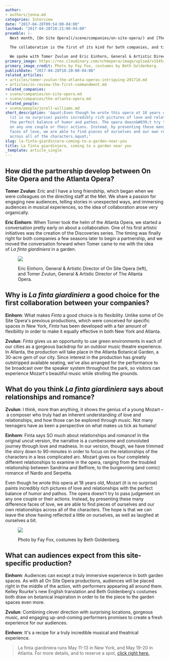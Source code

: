 ```yaml
---
author:
- authors/jenna.md
categories: Interview
date: "2017-04-28T09:54:00-04:00"
lastmod: "2017-04-28T10:21:00-04:00"
preamble: |-
  Next month, [On Site Opera](/scene/companies/on-site-opera/) and [The Atlanta Opera](/scene/companies/the-atlanta-opera/) are partnering up to present a new site-specific, bi-city co-production of Mozart's *La finta giardiniera*. The show comes first to New York's Westside Community Garden, 123 West 89th Street, **May 11-13**, and then heads to The Atlanta Botanical Garden **May 19-20**.

  The collaboration is the first of its kind for both companies, and tickets to the performances are **[free with registration](http://osopera.org/productions/secretgardener/)**.

  We spoke with Tomer Zvulun and Eric Einhorn, General & Artistic Directors of The Atlanta  Opera and On Site Opera, about Mozart's romantic comedy, and the fun of performing it al fresco.
primary_image: https://res.cloudinary.com/schmopera/image/upload/v1545409169/media/webhook-uploads/1493388331435/2017-04-28---Finta-Square.jpg.jpg
primary_image_credit: Photo by Fay Fox, costumes by Beth Goldenberg.
publishDate: "2017-04-28T10:20:00-04:00"
related_articles:
- articles/tomer-zvulun-the-atlanta-operas-intriguing-201718.md
- articles/in-review-the-first-commandment.md
related_companies:
- scene/companies/on-site-opera.md
- scene/companies/the-atlanta-opera.md
related_people:
- scene/people/jorell-williams.md
short_description: '&quot;Even though he wrote this opera at 18 years old, Mozart
  (it is no surprise) paints incredibly rich pictures of love and relationships with
  the perfect balance of humor and pathos. The opera doesn&#039;t try to pass judgement
  on any one couple or their actions. Instead, by presenting these many difference
  faces of love, we are able to find pieces of ourselves and our own relationships
  across all of the characters.&quot;'
slug: la-finta-giardiniera-coming-to-a-garden-near-you
title: La finta giardiniera, coming to a garden near you
_template: article_single
---
```


## How did the partnership develop between On Site Opera and the Atlanta Opera?

**Tomer Zvulun**: Eric and I have a long friendship, which began when we were colleagues on the directing staff at the Met. We share a passion for engaging new audiences, telling stories in unexpected ways, and immersing audiences in musical experiences, so the idea of collaboration arose very organically.

**Eric Einhorn**: When Tomer took the helm of the Atlanta Opera, we started a conversation pretty early on about a collaboration. One of his first artistic initiatives was the creation of the Discoveries series. The timing was finally right for both companies a few seasons later to begin a partnership, and we moved the conversation forward when Tomer came to me with the idea of *La finta giardiniera* in a garden.

<figure data-type="image">

![](https://res.cloudinary.com/schmopera/image/upload/v1545409169/media/webhook-uploads/1493388109669/2017-04-28---Zvulun-Einhorn.jpg.jpg)

<figcaption>Eric Einhorn, General & Artistic Director of On Site Opera (left), and Tomer Zvulun, General & Artistic Director of The Atlanta Opera.</figcaption>
</figure>

## Why is *La finta giardiniera* a good choice for the first collaboration between your companies?

**Einhorn**: What makes *Finta* a good choice is its flexibility. Unlike some of On Site Opera's previous productions, which were conceived for specific spaces in New York, *Finta* has been developed with a fair amount of flexibility in order to make it equally effective in both New York and Atlanta. 

**Zvulun**: *Finta* gives us an opportunity to use green environments in each of our cities as a gorgeous backdrop for an outdoor music theatre experience. In Atlanta, the production will take place in the Atlanta Botanical Garden, a 30-acre gem of our city. Since interest in the production has greatly outstripped available seating, we've also arranged for the performance to be broadcast over the speaker system throughout the park, so visitors can experience Mozart's beautiful music while strolling the grounds.

## What do you think *La finta giardiniera* says about relationships and romance?

**Zvulun**: I think, more than anything, it shows the genius of a young Mozart – a composer who truly had an inherent understanding of love and relationships, and how those can be explored through music. Not many teenagers have as keen a perspective on what makes us tick as humans!

**Einhorn**: Finta says SO much about relationships and romance! In the original uncut version, the narrative is a cumbersome and convoluted journey through love and madness. In our version, though, we have trimmed the story down to 90-minutes in order to focus on the relationships of the characters in a less complicated arc. Mozart gives us four completely different relationships to examine in the opera, ranging from the troubled relationship between Sandrina and Belfiore, to the burgeoning (and comic) romance of Nardo and Serpetta. 

Even though he wrote this opera at 18 years old, Mozart (it is no surprise) paints incredibly rich pictures of love and relationships with the perfect balance of humor and pathos. The opera doesn't try to pass judgement on any one couple or their actions. Instead, by presenting these many difference faces of love, we are able to find pieces of ourselves and our own relationships across all of the characters. The hope is that we can leave the show having reflected a little on ourselves, as well as laughed at ourselves a bit.

<figure data-type="image">

![](https://res.cloudinary.com/schmopera/image/upload/v1545409169/media/webhook-uploads/1493388252214/2017-04-28---Finta.jpg.jpg)

<figcaption>Photo by Fay Fox, costumes by Beth Goldenberg.</figcaption>
</figure>

## What can audiences expect from this site-specific production?

**Einhorn**: Audiences can except a truly immersive experience in both garden spaces. As with all On Site Opera productions, audiences will be placed right in the middle of the action, with performers appearing all around them. Kelley Rourke's new English translation and Beth Goldenberg's costumes both draw on botanical inspiration in order to tie the piece to the garden spaces even more.

**Zvulun**: Combining clever direction with surprising locations, gorgeous music, and engaging up-and-coming performers promises to create a fresh experience for our audiences.

**Einhorn**: It's a recipe for a truly incredible musical and theatrical experience.

>La finta giardiniera runs May 11-13 in New York, and May 19-20 in Atlanta. For more details, and to reserve a spot, [click right here.](http://osopera.org/productions/secretgardener/)
